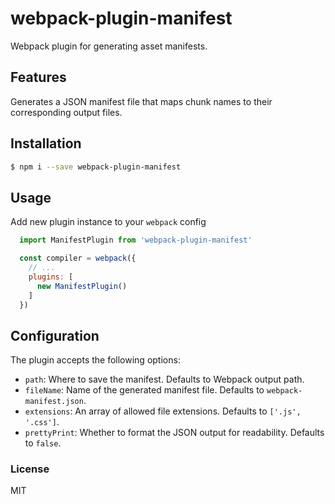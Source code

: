 # webpack-plugin-manifest
Webpack plugin for generating asset manifests.

## Features
Generates a JSON manifest file that maps chunk names to their corresponding output files.

## Installation
```bash
$ npm i --save webpack-plugin-manifest
```

## Usage
Add new plugin instance to your `webpack` config
```javascript
  import ManifestPlugin from 'webpack-plugin-manifest'

  const compiler = webpack({
    // ...
    plugins: [
      new ManifestPlugin()
    ]
  })
```

## Configuration
The plugin accepts the following options:
- `path`: Where to save the manifest. Defaults to Webpack output path.
- `fileName`: Name of the generated manifest file. Defaults to `webpack-manifest.json`.
- `extensions`: An array of allowed file extensions. Defaults to `['.js', '.css']`.
- `prettyPrint`: Whether to format the JSON output for readability. Defaults to `false`.

### License
MIT
